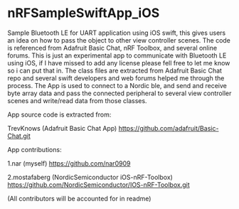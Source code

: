 # nRFSampleSwiftApp_iOS
Sample Bluetooth LE for UART application using iOS swift, this gives users an idea on how to pass the object to other view controller scenes. The code is referenced from Adafruit Basic Chat, nRF Toolbox, and several online forums. 
This is just an experimental app to communicate with Bluetooth LE using iOS, if I have missed to add any license please fell free to let me know so i can put that in.
The class files are extracted from Adafruit Basic Chat repo and several swift developers and web forums helped me through the process. 
The App is used to connect to a Nordic ble, and send and receive byte array data and pass the connected peripheral to several view controller scenes and write/read data from those classes.

App source code is extracted from: 

  TrevKnows (Adafruit Basic Chat App)
  https://github.com/adafruit/Basic-Chat.git 

App contributions:

1.nar (myself)
  https://github.com/nar0909
  
2.mostafaberg (NordicSemiconductor iOS-nRF-Toolbox)
  https://github.com/NordicSemiconductor/IOS-nRF-Toolbox.git
  
  (All contributors will be accounted for in readme)
  
